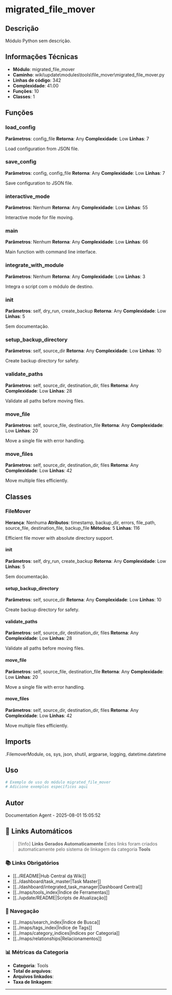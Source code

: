 # migrated_file_mover

## Descrição

Módulo Python sem descrição.

## Informações Técnicas

- **Módulo**: migrated_file_mover
- **Caminho**: wiki\update\modules\tools\file_mover\migrated_file_mover.py
- **Linhas de código**: 342
- **Complexidade**: 41.00
- **Funções**: 10
- **Classes**: 1

## Funções

### load_config

**Parâmetros**: config_file
**Retorna**: Any
**Complexidade**: Low
**Linhas**: 7

Load configuration from JSON file.

### save_config

**Parâmetros**: config, config_file
**Retorna**: Any
**Complexidade**: Low
**Linhas**: 7

Save configuration to JSON file.

### interactive_mode

**Parâmetros**: Nenhum
**Retorna**: Any
**Complexidade**: Low
**Linhas**: 55

Interactive mode for file moving.

### main

**Parâmetros**: Nenhum
**Retorna**: Any
**Complexidade**: Low
**Linhas**: 66

Main function with command line interface.

### integrate_with_module

**Parâmetros**: Nenhum
**Retorna**: Any
**Complexidade**: Low
**Linhas**: 3

Integra o script com o módulo de destino.

### __init__

**Parâmetros**: self, dry_run, create_backup
**Retorna**: Any
**Complexidade**: Low
**Linhas**: 5

Sem documentação.

### setup_backup_directory

**Parâmetros**: self, source_dir
**Retorna**: Any
**Complexidade**: Low
**Linhas**: 10

Create backup directory for safety.

### validate_paths

**Parâmetros**: self, source_dir, destination_dir, files
**Retorna**: Any
**Complexidade**: Low
**Linhas**: 28

Validate all paths before moving files.

### move_file

**Parâmetros**: self, source_file, destination_file
**Retorna**: Any
**Complexidade**: Low
**Linhas**: 20

Move a single file with error handling.

### move_files

**Parâmetros**: self, source_dir, destination_dir, files
**Retorna**: Any
**Complexidade**: Low
**Linhas**: 42

Move multiple files efficiently.

## Classes

### FileMover

**Herança**: Nenhuma
**Atributos**: timestamp, backup_dir, errors, file_path, source_file, destination_file, backup_file
**Métodos**: 5
**Linhas**: 116

Efficient file mover with absolute directory support.

#### __init__

**Parâmetros**: self, dry_run, create_backup
**Retorna**: Any
**Complexidade**: Low
**Linhas**: 5

Sem documentação.

#### setup_backup_directory

**Parâmetros**: self, source_dir
**Retorna**: Any
**Complexidade**: Low
**Linhas**: 10

Create backup directory for safety.

#### validate_paths

**Parâmetros**: self, source_dir, destination_dir, files
**Retorna**: Any
**Complexidade**: Low
**Linhas**: 28

Validate all paths before moving files.

#### move_file

**Parâmetros**: self, source_file, destination_file
**Retorna**: Any
**Complexidade**: Low
**Linhas**: 20

Move a single file with error handling.

#### move_files

**Parâmetros**: self, source_dir, destination_dir, files
**Retorna**: Any
**Complexidade**: Low
**Linhas**: 42

Move multiple files efficiently.

## Imports

.FilemoverModule, os, sys, json, shutil, argparse, logging, datetime.datetime

## Uso

```python
# Exemplo de uso do módulo migrated_file_mover
# Adicione exemplos específicos aqui
```

## Autor

Documentation Agent - 2025-08-01 15:05:52

## 🔗 **Links Automáticos**

> [!info] **Links Gerados Automaticamente**
> Estes links foram criados automaticamente pelo sistema de linkagem da categoria **Tools**

### **📚 Links Obrigatórios**
- [[../README|Hub Central da Wiki]]
- [[../dashboard/task_master|Task Master]]
- [[../dashboard/integrated_task_manager|Dashboard Central]]
- [[../maps/tools_index|Índice de Ferramentas]]
- [[../update/README|Scripts de Atualização]]

### **🧭 Navegação**
- [[../maps/search_index|Índice de Busca]]
- [[../maps/tags_index|Índice de Tags]]
- [[../maps/category_indices|Índices por Categoria]]
- [[../maps/relationships|Relacionamentos]]

### **📊 Métricas da Categoria**
- **Categoria**: Tools
- **Total de arquivos**: <!-- Contador automático -->
- **Arquivos linkados**: <!-- Contador automático -->
- **Taxa de linkagem**: <!-- Percentual automático -->

---

